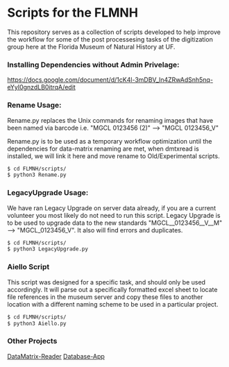 # Scripts for the FLMNH
This repository serves as a collection of scripts developed to help improve the workflow for some of the post processesing tasks of the digitization group here at the Florida Museum of Natural History at UF.

### Installing Dependencies without Admin Privelage:
https://docs.google.com/document/d/1cK4l-3mDBV_ln4ZRwAdSnh5nq-eYyI0gnzdLB0itrqA/edit

### Rename Usage:
Rename.py replaces the Unix commands for renaming images that have been named via barcode i.e. "MGCL 0123456 (2)" --> "MGCL 0123456_V"

Rename.py is to be used as a temporary workflow optimization until the dependencies for data-matrix renaming are met, when dmtxread is installed, we will link it here and move rename to Old/Experimental scripts.

```sh
$ cd FLMNH/scripts/
$ python3 Rename.py
```

### LegacyUpgrade Usage:
We have ran Legacy Upgrade on server data already, if you are a current volunteer you most likely do not need to run this script.
Legacy Upgrade is to be used to upgrade data to the new standards "MGCL__0123456__V__M" --> "MGCL_0123456_V". It also will find errors and duplicates.

```sh
$ cd FLMNH/scripts/
$ python3 LegacyUpgrade.py
```

### Aiello Script
This script was designed for a specific task, and should only be used accordingly. It will parse out a specifically formatted excel sheet to locate file references in the museum server and copy these files to another location with a different naming scheme to be used in a particular project. 

```sh
$ cd FLMNH/scripts/
$ python3 Aiello.py
```


### Other Projects
[DataMatrix-Reader](https://github.com/FLMNH-MGCL/DataMatrix-Reader)
[Database-App](https://github.com/FLMNH-MGCL/Database-App)
